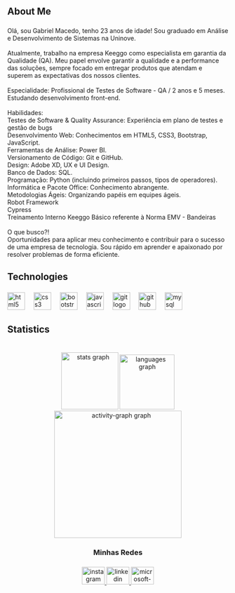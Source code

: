 <h2 align="left">About Me</h2>

###

<p align="left">Olá, sou Gabriel Macedo, tenho 23 anos de idade! Sou graduado em Análise e Desenvolvimento de Sistemas na Uninove.<br><br>Atualmente, trabalho na empresa Keeggo como especialista em garantia da Qualidade (QA). Meu papel envolve garantir a qualidade e a performance das soluções, sempre focado em entregar produtos que atendam e superem as expectativas dos nossos clientes.<br><br>Especialidade: Profissional de Testes de Software - QA / 2 anos e 5 meses. Estudando desenvolvimento front-end.<br><br>Habilidades:<br>Testes de Software & Quality Assurance: Experiência em plano de testes e gestão de bugs<br>Desenvolvimento Web: Conhecimentos em HTML5, CSS3, Bootstrap, JavaScript.<br>Ferramentas de Análise: Power BI.<br>Versionamento de Código: Git e GitHub.<br>Design: Adobe XD, UX e UI Design.<br>Banco de Dados: SQL.<br>Programação: Python (incluindo primeiros passos, tipos de operadores).<br>Informática e Pacote Office: Conhecimento abrangente.<br>Metodologias Ágeis: Organizando papéis em equipes ágeis.<br>Robot Framework<br>Cypress<br>Treinamento Interno Keeggo Básico referente à Norma EMV - Bandeiras<br><br>O que busco?!<br>Oportunidades para aplicar meu conhecimento e contribuir para o sucesso de uma empresa de tecnologia. Sou rápido em aprender e apaixonado por resolver problemas de forma eficiente.</p>

###

<h2 align="left">Technologies</h2>

###

<div align="left">
  <img src="https://cdn.jsdelivr.net/gh/devicons/devicon/icons/html5/html5-original.svg" height="40" alt="html5 logo"  />
  <img width="12" />
  <img src="https://cdn.jsdelivr.net/gh/devicons/devicon/icons/css3/css3-original.svg" height="40" alt="css3 logo"  />
  <img width="12" />
  <img src="https://cdn.jsdelivr.net/gh/devicons/devicon/icons/bootstrap/bootstrap-original.svg" height="40" alt="bootstrap logo"  />
  <img width="12" />
  <img src="https://cdn.jsdelivr.net/gh/devicons/devicon/icons/javascript/javascript-original.svg" height="40" alt="javascript logo"  />
  <img width="12" />
  <img src="https://cdn.jsdelivr.net/gh/devicons/devicon/icons/git/git-original.svg" height="40" alt="git logo"  />
  <img width="12" />
  <img src="https://cdn.jsdelivr.net/gh/devicons/devicon/icons/github/github-original.svg" height="40" alt="github logo"  />
  <img width="12" />
  <img src="https://cdn.jsdelivr.net/gh/devicons/devicon/icons/mysql/mysql-original.svg" height="40" alt="mysql logo"  />
</div>

###

<h2 align="left">Statistics</h2>

###

<br clear="both">

<div align="center">
  <img src="https://github-readme-stats.vercel.app/api?username=gabrielmacedosantos&hide_title=false&hide_rank=false&show_icons=true&include_all_commits=true&count_private=true&disable_animations=true&theme=city_lights&locale=pt-br&hide_border=true&order=1" height="130" alt="stats graph"  />
  <img src="https://github-readme-stats.vercel.app/api/top-langs?username=gabrielmacedosantos&locale=pt-br&hide_title=false&layout=compact&card_width=320&langs_count=5&theme=city_lights&hide_border=true&order=2" height="125" alt="languages graph"  />
  <img src="https://github-readme-activity-graph.vercel.app/graph?username=gabrielmacedosantos&radius=16&theme=github-dark&area=true&order=5&hide_border=true&hide_title=false" height="290" alt="activity-graph graph"  />
</div>

###

<h3 align="center">Minhas Redes</h3>

###

<div align="center">
  <a href="https://www.instagram.com/macedogbl_?igsh=NzRwOTlrYWJmdnlp" target="_blank">
    <img src="https://raw.githubusercontent.com/maurodesouza/profile-readme-generator/master/src/assets/icons/social/instagram/default.svg" width="52" height="40" alt="instagram logo"  />
  </a>
  <a href="https://www.linkedin.com/in/gabriel-macedo-a02751317/" target="_blank">
    <img src="https://raw.githubusercontent.com/maurodesouza/profile-readme-generator/master/src/assets/icons/social/linkedin/default.svg" width="52" height="40" alt="linkedin logo"  />
  </a>
  <a href="https://outlook.live.com/mail/0/sentitems" target="_blank">
    <img src="https://raw.githubusercontent.com/maurodesouza/profile-readme-generator/master/src/assets/icons/social/microsoft-outlook/default.svg" width="52" height="40" alt="microsoft-outlook logo"  />
  </a>
</div>

###

